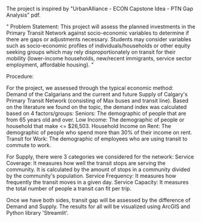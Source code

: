 The project is inspired by "UrbanAlliance - ECON Capstone Idea - PTN Gap Analysis" pdf.

"
Problem Statement: 
This project will assess the planned investments in the Primary Transit Network against socio-economic variables to determine if there are gaps or adjustments necessary. Students may consider variables such as socio-economic profiles of individuals/households or other equity seeking groups which may rely disproportionately on transit for their mobility (lower-income households, new/recent immigrants, service sector employment, affordable housing).
"

Procedure:

For the project, we assessed through the typical economic method: Demand of the Calgarians and the current and future Supply of Calgary's Primary Transit Network (consisting of Max buses and transit line). Based on the literature we found on the topic, the demand index was calculated based on 4 factors/groups:
Seniors: The demographic of people that are from 65 years old and over.
Low Income: The demographic of people or household that make <= $26,503.
Household Income on Rent: The demographic of people who spend more than 30% of their income on rent.
Transit for Work: The demographic of employees who are using transit to commute to work.

For Supply, there were 3 categories we considered for the network:
Service Coverage: It measures how well the transit stops are serving the community. It is calculated by the amount of stops in a community divided by the community's population.
Service Frequency: It measures how frequently the transit moves in a given day.
Service Capacity: It measures the total number of people a transit can fit per trip.

Once we have both sides, transit gap will be assessed by the difference of Demand and Supply. The results for all will be visualized using ArcGIS and Python library 'Streamlit'.
